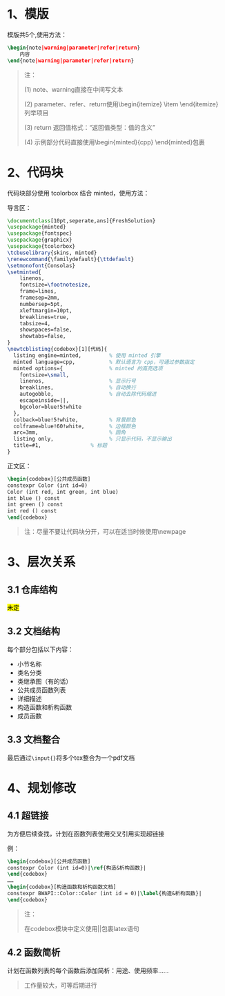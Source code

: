# 1、模版
模版共5个,使用方法：

```latex
\begin{note|warning|parameter|refer|return}
    内容
\end{note|warning|parameter|refer|return}
```
> 注：
> 
> (1) note、warning直接在中间写文本
> 
> (2) parameter、refer、return使用\begin{itemize} \item  \end{itemize} 列举项目
>
> (3) return 返回值格式：“返回值类型：值的含义”
>
> (4) 示例部分代码直接使用\begin{minted}{cpp} \end{minted}包裹

# 2、代码块
代码块部分使用 tcolorbox 结合 minted，使用方法：

导言区：
```latex
\documentclass[10pt,seperate,ans]{FreshSolution}
\usepackage{minted}
\usepackage{fontspec}
\usepackage{graphicx}
\usepackage{tcolorbox}
\tcbuselibrary{skins, minted}
\renewcommand{\familydefault}{\ttdefault}
\setmonofont{Consolas}
\setminted{
    linenos,
    fontsize=\footnotesize,
    frame=lines,
    framesep=2mm,
    numbersep=5pt,
    xleftmargin=10pt,
    breaklines=true,
    tabsize=4,
    showspaces=false,
    showtabs=false,
}
\newtcblisting{codebox}[1][代码]{
  listing engine=minted,         % 使用 minted 引擎
  minted language=cpp,           % 默认语言为 cpp，可通过参数指定
  minted options={               % minted 的高亮选项
    fontsize=\small,
    linenos,                     % 显示行号
    breaklines,                  % 自动换行
    autogobble,                  % 自动去除代码缩进
    escapeinside=||,
    bgcolor=blue!5!white
  },
  colback=blue!5!white,          % 背景颜色
  colframe=blue!60!white,        % 边框颜色
  arc=3mm,                       % 圆角
  listing only,                  % 只显示代码，不显示输出
  title=#1,                % 标题
}
```
正文区：
```latex
\begin{codebox}[公共成员函数]
constexpr Color (int id=0)
Color (int red, int green, int blue)
int blue () const
int green () const
int red () const
\end{codebox}
```
> 注：尽量不要让代码块分开，可以在适当时候使用\newpage

# 3、层次关系
## 3.1 仓库结构
<mark>未定</mark>

## 3.2 文档结构

每个部分包括以下内容：

- 小节名称
- 类名分类
- 类继承图（有的话）
- 公共成员函数列表
- 详细描述
- 构造函数和析构函数
- 成员函数

## 3.3 文档整合
最后通过`\input{}`将多个tex整合为一个pdf文档

# 4、规划修改
## 4.1 超链接
为方便后续查找，计划在函数列表使用交叉引用实现超链接

例：
```latex
\begin{codebox}[公共成员函数]
constexpr Color (int id=0)|\ref{构造&析构函数}|
\end{codebox}
……
\begin{codebox}[构造函数和析构函数文档]
constexpr BWAPI::Color::Color (int id = 0)|\label{构造&析构函数}|
\end{codebox}
```
> 注：
>
> 在codebox模块中定义使用||包裹latex语句

## 4.2 函数简析
计划在函数列表的每个函数后添加简析：用途、使用频率……

> 工作量较大，可等后期进行
